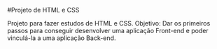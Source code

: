 #Projeto de HTML e CSS

Projeto para fazer estudos de HTML e CSS.
Objetivo: Dar os primeiros passos para conseguir desenvolver uma aplicação Front-end e poder vinculá-la a uma aplicação Back-end.
